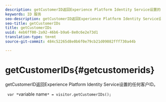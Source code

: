 ```yaml
---
description: getCustomerID返回Experience Platform Identity Service设置的任何客户ID。
keywords: ID 服务
seo-description: getCustomerID返回Experience Platform Identity Service设置的任何客户ID。
seo-title: getCustomerIDs
title: getCustomerIDs
uuid: 4eb6ff00-2a92-46b6-b9a6-8e0c6e2e73d1
translation-type: tm+mt
source-git-commit: 484c52265d8e0b6f0e79cb21d09082fff730a44b

---
```



# getCustomerIDs{#getcustomerids}

getCustomerID返回Experience Platform Identity Service设置的任何客户ID。

<!--
Is there anything else we can say about this??
-->

` var *`variable name`* = visitor.getCustomerIDs();`
